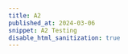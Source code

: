 ```yaml
---
title: A2
published_at: 2024-03-06
snippet: A2 Testing
disable_html_sanitization: true
---
```

<canvas id="glitch_self_portrait"></canvas>

<audio id="glitch-sound">
  <source src="glitch-sound.mp3" type="audio/mpeg">
  Your browser does not support the audio element.
</audio>

<script type="module">

   // getting canvas element
   const cnv = document.getElementById (`glitch_self_portrait`)

   // sizing to be good size
   cnv.width = cnv.parentNode.scrollWidth
   cnv.height = cnv.width * 9 / 16

   // setting background colour
   cnv.style.backgroundColor = `deeppink`

   // getting canvas context
   const ctx = cnv.getContext (`2d`)

   // instatiating variable for image data
   let img_data

   // defining a function that draws an image to the canvas
   const draw = i => ctx.drawImage (i, 0, 0, cnv.width, cnv.height)

   // creating a new image element
   const img = new Image ()

   // define function to execute upon loading image file
   img.onload = () => {

      // resizing the height of the canvas
      // to be same aspect ratio as image
      cnv.height = cnv.width * (img.height / img.width)

      // drawing the image to the canvas
      draw (img)

      // storing image data as string in img_data
      img_data = cnv.toDataURL ("image/jpeg")

      // call the glitch function
      add_glitch ()
   }

   // give filepath to image element
   img.src = `static/BreakPoint.jpeg`

   // define a function that returns a random value between 0 - max
   const rand_int = max => Math.floor (Math.random () * max)

   // define a recursive function 
   const glitchify = (data, chunk_max, repeats) => {

      // random multiple of 4 between 0 - chunk_max
      const chunk_size = rand_int (chunk_max / 4) * 4

      // random position in the data between 24 - chunk_size
      const i = rand_int (data.length - 24 - chunk_size) + 24

      // grabbing all the data before the random position
      const front = data.slice (0, i)

      // leaving a gap the size of chunk_size
      // grabbing the rest of the data
      const back = data.slice (i + chunk_size, data.length)

      // putting the two pieces back together 
      // leaving out a chunk
      const result = front + back

      // ternary operator to return result if repeats == 0
      // otherwise call itself again with repeats - 1
      return repeats == 0 ? result : glitchify (result, chunk_max, repeats - 1)
   }

   // instantiate empty array for glitched images
   const glitch_arr = []

   // define function that adds a glitched image
   // to the glitch_arr array
   const add_glitch = () => {

      // make new image element
      const i = new Image ()

      // define function that executes when image recieves its data
      i.onload = () => {

         // push the image into the glitch_arr array
         glitch_arr.push (i)

         // call itself until there are 12 glitched images
         if (glitch_arr.length < 12) add_glitch ()

         // once there 12 images, start animating
         else draw_frame ()
      }

      // give the new image some glitchified image data
      i.src = glitchify (img_data, 96, 6)
   }

   // instantiate variable to keep track of glitch state
   let is_glitching = false

   // keep track of which glitched image from the array we are using
   let glitch_i = 0

   const draw_frame = () => {

      // check to see if we are glitching
      // if so, draw the glitched image from the array
      if (is_glitching) {
         draw (glitch_arr[glitch_i])
         // Play glitch sound
         document.getElementById('glitch-sound').play();
      }

      // otherwise draw the regular image
      else draw (img)

      // probability weightings for starting and stopping the glitch
      const prob = is_glitching ? 0.05 : 0.02

      // if random value is less than weighted value
      if (Math.random () < prob) {

         // choose a random glitched image index
         glitch_i = rand_int (glitch_arr.length)

         // flip the state of is_glitching 
         is_glitching = !is_glitching
      }

      // call the next animation frame
      requestAnimationFrame (draw_frame)
   }

</script>

